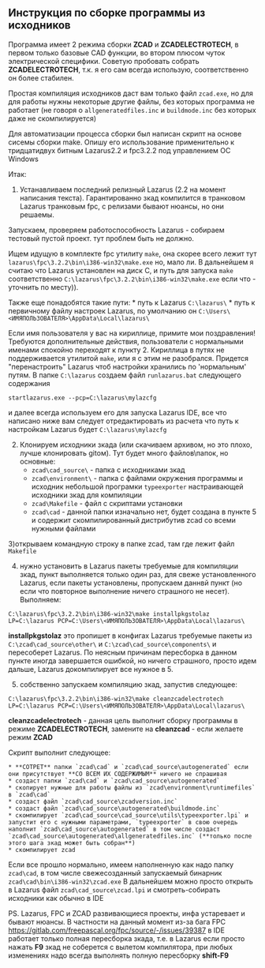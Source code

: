 ## Инструкция по сборке программы из исходников

Программа имеет 2 режима сборки **ZCAD** и **ZCADELECTROTECH**, в первом только базовые CAD функции, во втором плюсом чуток электрической специфики.
Советую пробовать собрать **ZCADELECTROTECH**, т.к. я его сам всегда использую, соответственно он более стабилен.

Простая компиляция исходников даст вам только файл `zcad.exe`, но для для работы нужны некоторые другие файлы, без которых программа не работает
(не говоря о `allgeneratedfiles.inc` и `buildmode.inc` без которых даже не скомпилируется)

Для автоматизации процесса сборки был написан скрипт на основе сисемы сборки make.
Опишу его использование применительно к тридцатидвух битным Lazarus2.2 и fpc3.2.2 под управлением ОС Windows

Итак:

1) Устанавливаем последний релизный Lazarus (2.2 на момент написания текста). Гарантированно зкад компилится в транковом Lazarus транковым fpc,
с релизами бывают нюансы, но они решаемы.

Запускаем, проверяем работоспособность Lazarus - собираем тестовый пустой проект. тут проблем быть не должно.

Ищем идущую в комплекте fpc утилиту `make`, она скорее всего лежит тут `lazarus\fpc\3.2.2\bin\i386-win32\make.exe` но, мало ли.
В дальнейшем я считаю что Lazarus установлен на диск C, и путь для запуска `make` соответственно `C:\lazarus\fpc\3.2.2\bin\i386-win32\make.exe`
если что - уточнить по месту)).

Также еще понадобятся такие пути:
    * путь к Lazarus `C:\lazarus\`
    * путь к первичному файлу настроек Lazarus, по умолчанию он `C:\Users\<ИМЯПОЛЬЗОВАТЕЛЯ>\AppData\Local\lazarus\`

Если имя пользователя у вас на кириллице, примите мои поздравления! Требуются дополнительные действия, пользователи с нормальными именами спокойно переходят к пункту 2.
Кириллица в путях не поддерживается утилитой `make`, или я с этим не разобрался. Придется "перенастроить" Lazarus чтоб настройки хранились по 'нормальным' путям.
В папке `C:\lazarus` создаем файл `runlazarus.bat` следующего содержания

`startlazarus.exe --pcp=C:\lazarus\mylazcfg`

и далее всегда используем его для запуска Lazarus IDE, все что написано ниже вам следует отредактировать из расчета что путь к настройкам Lazarus будет `C:\lazarus\mylazcfg`

2) Клонируем исходники зкада (или скачиваем архивом, но это плохо, лучше клонировать gitом).
Тут будет много файлов\папок, но основные:
    * `zcad\cad_source\` - папка с исходниками зкад
    * `zcad\environment\` - папка с файлами окружения программы и исходник небольшой програмки `typeexporter` настраивающей исходники зкад для компиляции
    * `zcad\Makefile` - файл с скриптами установки
    * `zcad\cad` - данной папки изначально нет, будет создана в пункте 5 и содержит скомпилированный дистрибутив zcad со всеми нужными файлами

3)открываем командную строку в папке zcad, там где лежит файл `Makefile`

4) нужно установить в Lazarus пакеты требуемые для компиляции зкад, пункт выполняется только один раз, для свеже установленного Lazarus, если пакеты установлены,
пропускаем даннвй пункт (но если что повторное выполнение ничего страшного не несет).
Выполняем:

`C:\lazarus\fpc\3.2.2\bin\i386-win32\make installpkgstolaz LP=C:\lazarus PCP=C:\Users\<ИМЯПОЛЬЗОВАТЕЛЯ>\AppData\Local\lazarus\`

**installpkgstolaz** это пропишет в конфигах Lazarus требуемые пакеты из `C:\zcad\cad_source\other\` и `C:\zcad\cad_source\components\` и пересоберет Lazarus.
По неясным причинам пересборка в данном пункте иногда завершается ошибкой, но ничего страшного, просто идем дальше, Lazarus докомпилирует все нужное в 5.

5) собственно запускаем компиляцию зкад, запустив следующее:

`C:\lazarus\fpc\3.2.2\bin\i386-win32\make cleanzcadelectrotech LP=C:\lazarus PCP=C:\Users\<ИМЯПОЛЬЗОВАТЕЛЯ>\AppData\Local\lazarus\`

**cleanzcadelectrotech** - данная цель выполнит сборку программы в режиме **ZCADELECTROTECH**, замените на **cleanzcad** - если желаете режим **ZCAD**

Скрипт выполнит следующее:

    * **СОТРЕТ** папки `zcad\cad` и `zcad\cad_source\autogenerated` если они присутствует **СО ВСЕМ ИХ СОДЕРЖИМЫМ** ничего не спрашивая
    * создаст папки `zcad\cad` и `zcad\cad_source\autogenerated`
    * скопирует нужные для работы файлы из `zcad\environment\runtimefiles` в `zcad\cad`
    * создаст файл `zcad\cad_source\zcadversion.inc`
    * создаст файл `zcad\cad_source\autogenerated\buildmode.inc`
    * скомпилирует `zcad\cad_source\cad_source\utils\typeexporter.lpi` и запустит его с нужными параметрами, `typeexporter` в свою очередь наполнит `zcad\cad_source\autogenerated` в том числе создаст `zcad\cad_source\autogenerated\allgeneratedfiles.inc` (**только после этого шага зкад может быть собран**)
    * скомпилирует zcad

Если все прошло нормально, имеем наполненную как надо папку `zcad\cad`, в том числе свежесозданный запускаемый бинарник `zcad\cad\bin\i386-win32\zcad.exe`
В дальнейшем можно просто открыть в Lazarus файл `zcad\cad_source\zcad.lpi` и смотреть-собирать исходники как обычно в IDE

PS.
Lazarus, FPC и ZCAD развивающиеся проекты, инфа устаревает и бывают нюансы. В частности на данный момент из-за бага FPC
https://gitlab.com/freepascal.org/fpc/source/-/issues/39387 в IDE работает только полная пересборка зкада, т.е. в Lazarus если просто нажать
**F9** зкад не соберется с вылетом компилятора, при любых изменениях надо всегда выполнять полную пересборку **shift-F9**